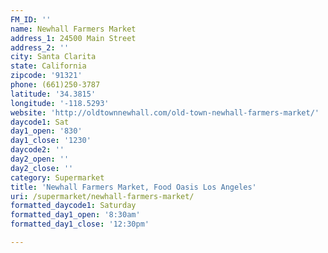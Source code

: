```yaml
---
FM_ID: ''
name: Newhall Farmers Market
address_1: 24500 Main Street
address_2: ''
city: Santa Clarita
state: California
zipcode: '91321'
phone: (661)250-3787
latitude: '34.3815'
longitude: '-118.5293'
website: 'http://oldtownnewhall.com/old-town-newhall-farmers-market/'
daycode1: Sat
day1_open: '830'
day1_close: '1230'
daycode2: ''
day2_open: ''
day2_close: ''
category: Supermarket
title: 'Newhall Farmers Market, Food Oasis Los Angeles'
uri: /supermarket/newhall-farmers-market/
formatted_daycode1: Saturday
formatted_day1_open: '8:30am'
formatted_day1_close: '12:30pm'

---
```

